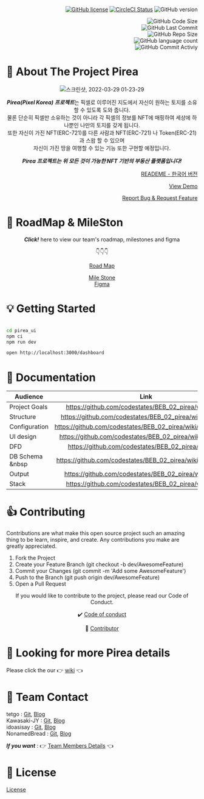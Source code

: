 <div align="right">
  
[![GitHub license](https://img.shields.io/badge/license-MIT-blue.svg)](https://github.com/codestates/BEB_02_pirea/blob/main/LICENSE) [![CircleCI Status](https://circleci.com/gh/codestates/BEB_02_pirea.svg?style=shield&circle-token=d959a6dd5a01fb71788b38d2d799df221a59bd5c)](https://github.com/codestates/BEB_02_pirea) 
![GitHub version](https://img.shields.io/badge/version-0.0.1-critical.svg)  
  <div></div>
  
![GitHub Code Size](https://img.shields.io/github/languages/code-size/codestates/BEB_02_pirea)                                  
![GitHub Last Commit](https://img.shields.io/github/last-commit/codestates/BEB_02_pirea)                                                
![GitHub Repo Size](https://img.shields.io/github/repo-size/codestates/BEB_02_pirea)                                            
![GitHub language count](https://img.shields.io/github/languages/count/codestates/BEB_02_pirea)                                     
![GitHub Commit Activiy](https://img.shields.io/github/commit-activity/y/codestates/BEB_02_pirea )                                          


</div>

# :rocket: About The Project Pirea

<div align="center">

![스크린샷, 2022-03-29 01-23-29](https://user-images.githubusercontent.com/93482597/160443583-30f045a6-dc84-4ae4-a038-927c7a9c2c2b.png)


***Pirea(Pixel Korea) 프로젝트***는 픽셀로 이루어진 지도에서 자신이 원하는 토지를 소유할 수 있도록 도와 줍니다.                            
물론 단순히 픽셀만 소유하는 것이 아니라 각 픽셀의 정보를 NFT에 매핑하여 세상에 하나뿐인 나만의 토지를 갖게 됩니다.                              
또한 자신이 가진 NFT(ERC-721)를 다른 사람과 NFT(ERC-721) 나 Token(ERC-21)과 스왑 할 수 있으며                                  
자신이 가진 땅을 여행할 수 있는 기능 또한 구현할 예정입니다.                        
  
<div></div>
    
***Pirea 프로젝트는 위 모든 것이 가능한 NFT 기반의 부동산 플랫폼입니다!***
  
  <div align="right">

  [READEME - 한국어 버전](https://github.com/codestates/BEB_02_pirea/blob/main/README_ko.md) <div></div>
    
  [View Demo](https://github.com/codestates/BEB_02_pirea/wiki/Output) <div></div>
    
  [Report Bug & Request Feature](https://github.com/codestates/BEB_02_pirea/issues)
    
  </div>
</div>

# :wrench: RoadMap & MileSton

<div align="center">
  
  ***Click!*** here to view our team's roadmap, milestones and figma <div></div>
  :point_down::point_down::point_down:
  
  [Road Map](https://github.com/codestates/BEB_02_pirea/wiki/Roadmap) <div></div>
  [Mile Stone](https://www.notion.so/4add8d561e05403bbaa1f8d2b4e922f2?v=7127d824c7d84cf0b0507b3a23392e28) <div></div>
  [Figma](https://www.figma.com/file/1PocJDvNJANyKxL8cMzof4/LAND-NFT?node-id=0%3A1)
  
</div>

# :bulb: Getting Started



```bash

cd pirea_ui
npm ci
npm run dev

open http://localhost:3000/dashboard

```
# :page_facing_up: Documentation

|Audience|Link|
|---|:---:|
|Project Goals|https://github.com/codestates/BEB_02_pirea/wiki/Goals|
|Structure|https://github.com/codestates/BEB_02_pirea/wiki/Structure|
|Configuration|https://github.com/codestates/BEB_02_pirea/wiki/Configuration|
|UI design|https://github.com/codestates/BEB_02_pirea/wiki/UI-design|
|DFD|https://github.com/codestates/BEB_02_pirea/wiki/DFD|
|DB Schema &nbsp|https://github.com/codestates/BEB_02_pirea/wiki/DB-Schema|
|Output|https://github.com/codestates/BEB_02_pirea/wiki/Output|
|Stack|https://github.com/codestates/BEB_02_pirea/wiki/Stack|

# :thumbsup: Contributing
Contributions are what make this open source project such an amazing thing to be learn, inspire, and create. Any contributions you make are greatly appreciated.

1. Fork the Project
2. Create your Feature Branch (git checkout -b dev/AwesomeFeature)
3. Commit your Changes (git commit -m 'Add some AwesomeFeature')
4. Push to the Branch (git push origin dev/AwesomeFeature)
5. Open a Pull Request

<div align="center">
  
  If you would like to contribute to the project, please read our Code of Conduct. <div></div>
  
  
  
 :heavy_check_mark: [Code of conduct](https://github.com/codestates/BEB_02_pirea-1/blob/main/CodeOfConduct.md) <div></div>

:star2: [Contributor](https://github.com/codestates/BEB_02_pirea-1/blob/main/CodeOfConduct.md) <div></div>

</div>

# :mag_right: Looking for more Pirea details 
Please click the our :point_right: [wiki](https://github.com/codestates/BEB_02_pirea/wiki) :point_left:
  
  
# :busts_in_silhouette: Team Contact

  <div></div>
  
  tetgo :  [Git](https://github.com/tetgo), [Blog]()                                      
  Kawasaki-JY : [Git](https://github.com/Kawasaki-JY), [Blog]()                                        
  idoasisay : [Git](https://github.com/idoasisay), [Blog]()                                           
  NonamedBread : [Git](https://github.com/NonamedBread), [Blog](https://velog.io/@rbghks2102)                                            
  
  <div></div>
  
  ***If you want*** : :point_right: [Team Members Details](https://github.com/codestates/BEB_02_pirea/wiki/Members) :point_left:
  
# :key: License
[License](https://github.com/codestates/BEB_02_pirea/blob/main/LICENSE)
